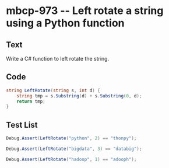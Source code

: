 # mbcp-973 -- Left rotate a string using a Python function

## Text

Write a C# function to left rotate the string.

## Code

```csharp
string LeftRotate(string s, int d) {
    string tmp = s.Substring(d) + s.Substring(0, d);
    return tmp;
}
```

## Test List

```csharp
Debug.Assert(LeftRotate("python", 2) == "thonpy");
```

```csharp
Debug.Assert(LeftRotate("bigdata", 3) == "databig");
```

```csharp
Debug.Assert(LeftRotate("hadoop", 1) == "adooph");
```

